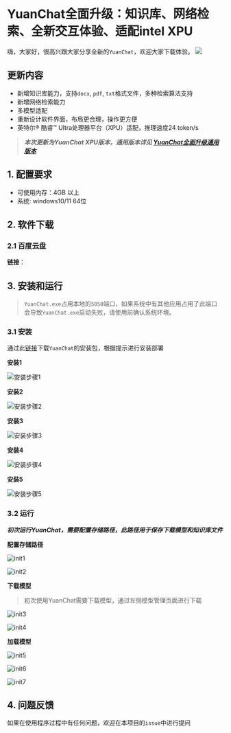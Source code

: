 # YuanChat全面升级：知识库、网络检索、全新交互体验、适配intel XPU

嗨，大家好，很高兴跟大家分享全新的`YuanChat`，欢迎大家下载体验。
![](../docs/images/newyuanchatxpu/YuanChat-Chat.jpg)

## 更新内容
* 新增知识库能力，支持`docx`, `pdf`, `txt`格式文件，多种检索算法支持
* 新增网络检索能力
* 多模型适配
* 重新设计软件界面，布局更合理，操作更方便
* 英特尔® 酷睿™ Ultra处理器平台（XPU）适配，推理速度24 token/s

> ***本次更新为YuanChat XPU版本，通用版本详见 [YuanChat全面升级通用版本](./YuanChat全面升级通用版本.md)***
## 1. 配置要求 
* 可使用内存：4GB 以上
* 系统: windows10/11 64位

## 2. 软件下载
### 2.1 百度云盘
**链接**：


## 3. 安装和运行

> `YuanChat.exe`占用本地的`5050`端口，如果系统中有其他应用占用了此端口会导致`YuanChat.exe`启动失败，请使用前确认系统环境。

### 3.1 安装
通过此[链接]()下载`YuanChat`的安装包，根据提示进行安装部署

**安装1**

![安装步骤1](./images/newyuanchatxpu/install1.jpg)

**安装2**

![安装步骤2](./images/newyuanchatxpu/install2.jpg)

**安装3**

![安装步骤3](./images/newyuanchatxpu/install3.jpg)

**安装4**

![安装步骤4](./images/newyuanchatxpu/install4.jpg)

**安装5**

![安装步骤5](./images/newyuanchatxpu/install5.jpg)

### 3.2 运行
***初次运行YuanChat，需要配置存储路径，此路径用于保存下载模型和知识库文件***

**配置存储路径**

![init1](./images/newyuanchatxpu/init1.jpg)

![init2](./images/newyuanchatxpu/init2.jpg)

**下载模型**
> 初次使用YuanChat需要下载模型，通过左侧模型管理页面进行下载

![init3](./images/newyuanchatxpu/init3.jpg)

![init4](./images/newyuanchatxpu/init4.jpg)

**加载模型**

![init5](./images/newyuanchatxpu/init5.jpg)

![init6](./images/newyuanchatxpu/init6.jpg)

![init7](./images/newyuanchatxpu/init7.jpg)

## 4. 问题反馈
如果在使用程序过程中有任何问题，欢迎在本项目的`issue`中进行提问